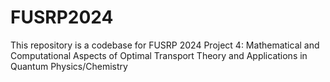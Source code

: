 # FUSRP2024
This repository is a codebase for FUSRP 2024 Project 4: Mathematical and Computational Aspects of Optimal Transport Theory and Applications in Quantum Physics/Chemistry
